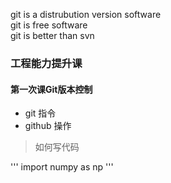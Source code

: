 git is a distrubution version software  
git is free software  
git is better than svn  
### 工程能力提升课
#### 第一次课Git版本控制
+ git 指令
+ github 操作
> 如何写代码
>
   
'''
import numpy as np
'''

